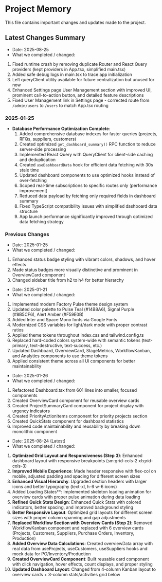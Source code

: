 # Project Memory

This file contains important changes and updates made to the project.

## Latest Changes Summary

- Date: 2025-08-25
- What we completed / changed:
1. Fixed runtime crash by removing duplicate Router and React Query providers (kept providers in App.tsx, simplified main.tsx)
2. Added safe debug logs in main.tsx to trace app initialization
3. Left queryClient utility available for future centralization but unused for now
4. Enhanced Settings page User Management section with improved UI, prominent call-to-action button, and detailed feature descriptions
5. Fixed User Management link in Settings page - corrected route from `/admin/users` to `/users` to match App.tsx routing



### 2025-01-25
- **Database Performance Optimization Complete**: 
  1. Added comprehensive database indexes for faster queries (projects, RFQs, suppliers, customers)
  2. Created optimized `get_dashboard_summary()` RPC function to reduce server-side processing
  3. Implemented React Query with QueryClient for client-side caching and deduplication
  4. Created `useDashboardData` hook for efficient data fetching with 30s stale time
  5. Updated dashboard components to use optimized hooks instead of over-fetching
  6. Scoped real-time subscriptions to specific routes only (performance improvement)
  7. Reduced data payload by fetching only required fields in dashboard summary
  8. Fixed TypeScript compatibility issues with simplified dashboard data structure
  9. App launch performance significantly improved through optimized data fetching strategy

### Previous Changes
- Date: 2025-01-25
- What we completed / changed:
1. Enhanced status badge styling with vibrant colors, shadows, and hover effects
2. Made status badges more visually distinctive and prominent in OverviewCard component
3. Changed sidebar title from h2 to h4 for better hierarchy

- Date: 2025-01-21
- What we completed / changed:
1. Implemented modern Factory Pulse theme design system
2. Updated color palette to Pulse Teal (#14B8A6), Signal Purple (#8B5CF6), Alert Amber (#F59E0B)
3. Added Inter and Space Mono fonts via Google Fonts
4. Modernized CSS variables for light/dark mode with proper contrast ratios
5. Applied theme tokens throughout index.css and tailwind.config.ts
6. Replaced hard-coded colors system-wide with semantic tokens (text-primary, text-destructive, text-success, etc.)
7. Updated Dashboard, OverviewCard, StageMetrics, WorkflowKanban, and Analytics components to use theme tokens
8. Applied consistent theme across all UI components for better maintainability

- Date: 2025-01-26
- What we completed / changed:
1. Refactored Dashboard.tsx from 601 lines into smaller, focused components
2. Created OverviewCard component for reusable overview cards
3. Created ProjectSummaryCard component for project display with urgency indicators
4. Created PriorityActionItems component for priority projects section
5. Created QuickStats component for dashboard statistics
6. Improved code maintainability and reusability by breaking down monolithic component

- Date: 2025-08-24 (Latest)
- What we completed / changed:
1. **Optimized Grid Layout and Responsiveness (Step 3)**: Enhanced dashboard layout with responsive breakpoints (sm:grid-cols-2 xl:grid-cols-3)
2. **Improved Mobile Experience**: Made header responsive with flex-col on mobile, adjusted padding and spacing for different screen sizes
3. **Enhanced Visual Hierarchy**: Upgraded section headers with larger icons and better typography (text-xl, h-6 w-6 icons)
4. Added Loading States**: Implemented skeleton loading animation for overview cards with proper pulse animation during data loading
5. **Refined Quick Stats Design**: Enhanced Quick Stats with colored indicators, better spacing, and improved background styling
6. **Better Responsive Layout**: Optimized grid layouts for different screen sizes with proper column spanning and gap adjustments
7. **Replaced Workflow Section with Overview Cards (Step 2)**: Removed WorkflowKanban component and replaced with 6 overview cards (Projects, Customers, Suppliers, Purchase Orders, Inventory, Production)
8. **Added Overview Data Calculations**: Created overviewData array with real data from useProjects, useCustomers, useSuppliers hooks and mock data for PO/Inventory/Production
9. **Created OverviewCard Component**: Built reusable card component with click navigation, hover effects, count displays, and proper styling
10. **Updated Dashboard Layout**: Changed from 4-column Kanban layout to overview cards + 3-column stats/activities grid below